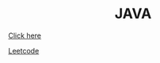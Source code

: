 <h1 align="center">JAVA</h1>  



<a href="https://github.com/aman-singanamala/JAVA/tree/master/src/com/company">Click here</a>

<a href="https://github.com/aman-singanamala/JAVA/tree/master/src/com/company/leetcode">Leetcode</a>

